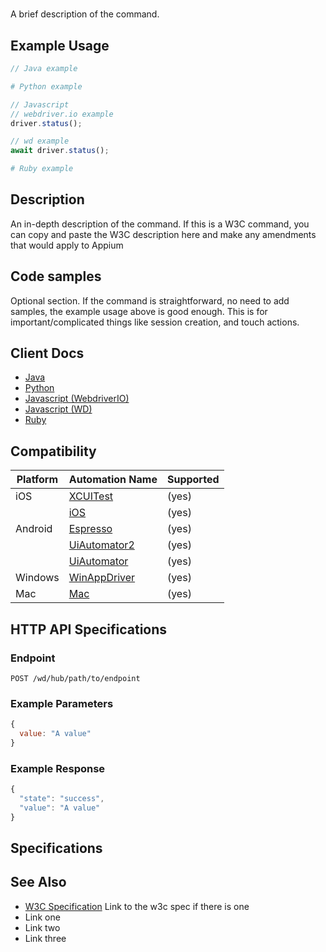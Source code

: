 # <Name of Command>

A brief description of the command.

## Example Usage

```java
// Java example
```
```python
# Python example
```
```javascript
// Javascript
// webdriver.io example
driver.status();

// wd example
await driver.status();
```
```ruby
# Ruby example
```

## Description

An in-depth description of the command. If this is a W3C command, you can copy and paste the W3C description here and make any amendments that would apply to Appium

## Code samples

Optional section. If the command is straightforward, no need to add samples, the example usage above is good enough. This is for important/complicated things like session creation, and touch actions.

## Client Docs

* [Java](http://seleniumhq.github.io/selenium/docs/api/java/index.html)
* [Python](http://selenium-python.readthedocs.io/api.html#selenium.webdriver.common.action_chains.ActionChains.click)
* [Javascript (WebdriverIO)](http://webdriver.io/api/protocol/status.html)
* [Javascript (WD)](https://github.com/admc/wd/blob/master/lib/commands.js#L1438)
* [Ruby](http://www.rubydoc.info/gems/selenium-webdriver/0.0.28/Selenium/WebDriver/Element#click-instance_method)

## Compatibility

|Platform|Automation Name|Supported|
| ------------- |-------------| -----|
|iOS|[XCUITest](docs/en/drivers/ios-xcuitest.md)|(yes)|
||[iOS](docs/en/drivers/ios-xcuitest.md)|(yes)|(yes)|
|Android|[Espresso](docs/en/drivers/android-espresso.md)|(yes)|(yes)|
||[UiAutomator2](docs/en/drivers/android-uiautomator2.md)|(yes)|(yes)|
||[UiAutomator](docs/en/drivers/android-uiautomator.md)|(yes)|(yes)|
|Windows|[WinAppDriver](https://github.com/Microsoft/WinAppDriver)|(yes)|(yes)|
|Mac|[Mac](https://github.com/appium/appium-mac-driver)|(yes)|(yes)|

## HTTP API Specifications

### Endpoint

`POST /wd/hub/path/to/endpoint`

### Example Parameters

```javascript
{
  value: "A value"
}
```

### Example Response

```javascript
{
  "state": "success",
  "value": "A value"
}
```

## Specifications


## See Also

* [W3C Specification](https://www.w3.org/TR/webdriver/#status) Link to the w3c spec if there is one
* Link one
* Link two
* Link three